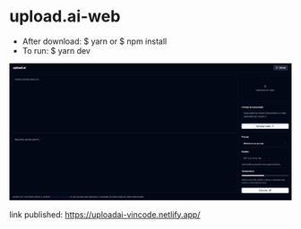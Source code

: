 # upload.ai-web

 - After download: $ yarn or $ npm install
 - To run: $ yarn dev

![](https://github.com/euvini/upload.ai-web/blob/main/capa.png)

link published: https://uploadai-vincode.netlify.app/
